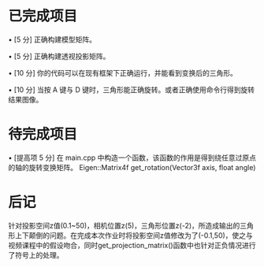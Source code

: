 # 已完成项目
• [5 分] 正确构建模型矩阵。

• [5 分] 正确构建透视投影矩阵。

• [10 分] 你的代码可以在现有框架下正确运行，并能看到变换后的三角形。

• [10 分] 当按 A 键与 D 键时，三角形能正确旋转。或者正确使用命令行得到旋转结果图像。


# 待完成项目
• [提高项 5 分] 在 main.cpp 中构造一个函数，该函数的作用是得到绕任意过原点的轴的旋转变换矩阵。
  Eigen::Matrix4f get_rotation(Vector3f axis, float angle)

# 后记
针对投影空间z值(0.1~50)，相机位置z(5)，三角形位置z(-2)，所造成输出的三角形上下颠倒的问题。在完成本次作业时将投影空间z值修改为了(-0.1,50)，使之与视频课程中的假设吻合，同时get_projection_matrix()函数中也针对正负情况进行了符号上的处理。